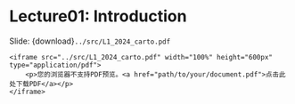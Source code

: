 # Lecture01: Introduction
Slide: {download}`../src/L1_2024_carto.pdf`

```{raw} html
<iframe src="../src/L1_2024_carto.pdf" width="100%" height="600px" type="application/pdf">
    <p>您的浏览器不支持PDF预览。<a href="path/to/your/document.pdf">点击此处下载PDF</a></p>
</iframe>